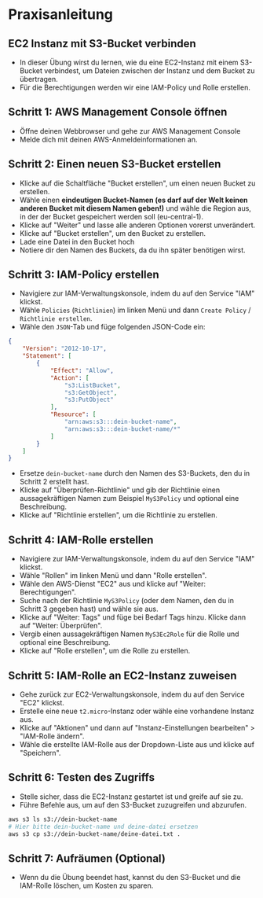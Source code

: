 # Praxisanleitung

## EC2 Instanz mit S3-Bucket verbinden

- In dieser Übung wirst du lernen, wie du eine EC2-Instanz mit einem S3-Bucket verbindest, um Dateien zwischen der Instanz und dem Bucket zu übertragen.
- Für die Berechtigungen werden wir eine IAM-Policy und Rolle erstellen.

## Schritt 1: AWS Management Console öffnen

- Öffne deinen Webbrowser und gehe zur AWS Management Console
- Melde dich mit deinen AWS-Anmeldeinformationen an.


## Schritt 2: Einen neuen S3-Bucket erstellen

- Klicke auf die Schaltfläche "Bucket erstellen", um einen neuen Bucket zu erstellen.
- Wähle einen **eindeutigen Bucket-Namen (es darf auf der Welt keinen anderen Bucket mit diesem Namen geben!)** und wähle die Region aus, in der der Bucket gespeichert werden soll (eu-central-1).
- Klicke auf "Weiter" und lasse alle anderen Optionen vorerst unverändert.
- Klicke auf "Bucket erstellen", um den Bucket zu erstellen.
- Lade eine Datei in den Bucket hoch
- Notiere dir den Namen des Buckets, da du ihn später benötigen wirst.

## Schritt 3: IAM-Policy erstellen

- Navigiere zur IAM-Verwaltungskonsole, indem du auf den Service "IAM" klickst.
- Wähle `Policies` (`Richtlinien`) im linken Menü und dann `Create Policy` / `Richtlinie erstellen`.
- Wähle den `JSON`-Tab und füge folgenden JSON-Code ein:
```json
{
    "Version": "2012-10-17",
    "Statement": [
        {
            "Effect": "Allow",
            "Action": [
                "s3:ListBucket",
                "s3:GetObject",
                "s3:PutObject"
            ],
            "Resource": [
                "arn:aws:s3:::dein-bucket-name",
                "arn:aws:s3:::dein-bucket-name/*"
            ]
        }
    ]
}
```
- Ersetze `dein-bucket-name` durch den Namen des S3-Buckets, den du in Schritt 2 erstellt hast.
- Klicke auf "Überprüfen-Richtlinie" und gib der Richtlinie einen aussagekräftigen Namen zum Beispiel `MyS3Policy` und optional eine Beschreibung.
- Klicke auf "Richtlinie erstellen", um die Richtlinie zu erstellen.

## Schritt 4: IAM-Rolle erstellen

- Navigiere zur IAM-Verwaltungskonsole, indem du auf den Service "IAM" klickst.
- Wähle "Rollen" im linken Menü und dann "Rolle erstellen".
- Wähle den AWS-Dienst "EC2" aus und klicke auf "Weiter: Berechtigungen".
- Suche nach der Richtlinie `MyS3Policy` (oder dem Namen, den du in Schritt 3 gegeben hast) und wähle sie aus.
- Klicke auf "Weiter: Tags" und füge bei Bedarf Tags hinzu. Klicke dann auf "Weiter: Überprüfen".
- Vergib einen aussagekräftigen Namen `MyS3Ec2Role` für die Rolle und optional eine Beschreibung.
- Klicke auf "Rolle erstellen", um die Rolle zu erstellen.

## Schritt 5: IAM-Rolle an EC2-Instanz zuweisen

- Gehe zurück zur EC2-Verwaltungskonsole, indem du auf den Service "EC2" klickst.
- Erstelle eine neue `t2.micro`-Instanz oder wähle eine vorhandene Instanz aus.
- Klicke auf "Aktionen" und dann auf "Instanz-Einstellungen bearbeiten" > "IAM-Rolle ändern".
- Wähle die erstellte IAM-Rolle aus der Dropdown-Liste aus und klicke auf "Speichern".

## Schritt 6: Testen des Zugriffs

- Stelle sicher, dass die EC2-Instanz gestartet ist und greife auf sie zu.
- Führe Befehle aus, um auf den S3-Bucket zuzugreifen und abzurufen.

```bash
aws s3 ls s3://dein-bucket-name
# Hier bitte dein-bucket-name und deine-datei ersetzen
aws s3 cp s3://dein-bucket-name/deine-datei.txt .
```

## Schritt 7: Aufräumen (Optional)

- Wenn du die Übung beendet hast, kannst du den S3-Bucket und die IAM-Rolle löschen, um Kosten zu sparen.
